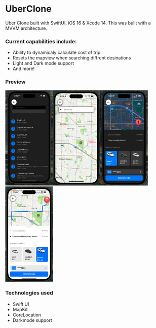 # UberClone
Uber Clone built with SwiftUI, iOS 16 & Xcode 14. This was built with a MVVM architecture. 

### Current capabilities include: 

  * Ability to dynamicaly calculate cost of trip
  * Resets the mapview when searching diffrent desinations
  * Light and Dark mode support
  * And more!

### Preview

<img src="./Images/searchDest.png" alt="drawing" width="150" height="300"/><img src="./Images/mapview1.png" alt="drawing" width="150" height="300"/><img src="./Images/rideRequest.png" alt="drawing" width="150" height=300/><img src="./Images/rideRequest2.png" alt="drawing" width="150" height=300/>







### Technologies used

  * Swift UI
  * MapKit
  * CoreLocation
  * Darkmode support

